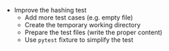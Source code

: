 * Improve the hashing test
  * Add more test cases (e.g. empty file)
  * Create the temporary working directory
  * Prepare the test files (write the proper content)
  * Use `pytest` fixture to simplify the test
